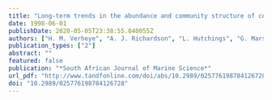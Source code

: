 ```yaml
---
title: "Long-term trends in the abundance and community structure of coastal zooplankton in the southern Benguela system, 1951–1996"
date: 1998-06-01
publishDate: 2020-05-05T23:38:55.040055Z
authors: ["H. M. Verheye", "A. J. Richardson", "L. Hutchings", "G. Marska", "D. Gianakouras"]
publication_types: ["2"]
abstract: ""
featured: false
publication: "*South African Journal of Marine Science*"
url_pdf: "http://www.tandfonline.com/doi/abs/10.2989/025776198784126728"
doi: "10.2989/025776198784126728"
---
```


